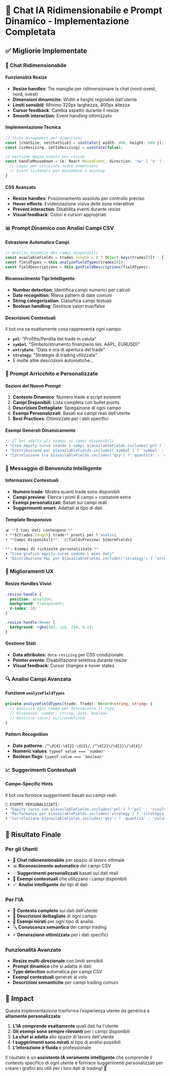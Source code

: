 # 🚀 Chat IA Ridimensionabile e Prompt Dinamico - Implementazione Completata

## ✅ Migliorie Implementate

### 🔧 Chat Ridimensionabile

#### Funzionalità Resize
- **Resize handles**: Tre maniglie per ridimensionare la chat (nord-ovest, nord, ovest)
- **Dimensioni dinamiche**: Width e height regolabili dall'utente
- **Limiti sensibili**: Minimo 320px larghezza, 400px altezza
- **Cursor feedback**: Cambia aspetto durante il resize
- **Smooth interaction**: Event handling ottimizzato

#### Implementazione Tecnica
```typescript
// State management per dimensioni
const [chatSize, setChatSize] = useState({ width: 400, height: 600 });
const [isResizing, setIsResizing] = useState(false);

// Gestione mouse events per resize
const handleMouseDown = (e: React.MouseEvent, direction: 'nw' | 'n' | 'w') => {
  // Logic per calcolare nuove dimensioni
  // Event listeners per mousemove e mouseup
}
```

#### CSS Avanzato
- **Resize handles**: Posizionamento assoluto per controllo preciso
- **Hover effects**: Evidenziazione visiva delle zone interattive
- **Prevent interaction**: Disabilita eventi durante resize
- **Visual feedback**: Colori e cursori appropriati

### 📊 Prompt Dinamico con Analisi Campi CSV

#### Estrazione Automatica Campi
```typescript
// Analisi dinamica dei campi disponibili
const availableFields = trades.length > 0 ? Object.keys(trades[0]) : [];
const fieldTypes = this.analyzeFieldTypes(trades[0]);
const fieldDescriptions = this.getFieldDescriptions(fieldTypes);
```

#### Riconoscimento Tipi Intelligente
- **Number detection**: Identifica campi numerici per calcoli
- **Date recognition**: Rileva pattern di date comuni
- **String categorization**: Classifica campi testuali
- **Boolean handling**: Gestisce valori true/false

#### Descrizioni Contestuali
Il bot ora sa esattamente cosa rappresenta ogni campo:
- **`pnl`**: "Profitto/Perdita del trade in valuta"
- **`symbol`**: "Simbolo/strumento finanziario (es. AAPL, EURUSD)"
- **`entryDate`**: "Data e ora di apertura del trade"
- **`strategy`**: "Strategia di trading utilizzata"
- E molte altre descrizioni automatiche...

### 🎯 Prompt Arricchito e Personalizzato

#### Sezioni del Nuovo Prompt
1. **Contesto Dinamico**: Numero trade e script esistenti
2. **Campi Disponibili**: Lista completa con bullet points
3. **Descrizioni Dettagliate**: Spiegazione di ogni campo
4. **Esempi Personalizzati**: Basati sui campi reali dell'utente
5. **Best Practices**: Ottimizzate per i dati specifici

#### Esempi Generati Dinamicamente
```typescript
// Il bot adatta gli esempi ai campi disponibili
• "Crea equity curve usando i campi ${availableFields.includes('pnl') ? 'pnl' : 'profit'} e date"
• "Distribuzione per ${availableFields.includes('symbol') ? 'symbol' : 'strategia'}"
• "Correlazione tra ${availableFields.includes('qty') ? 'quantità' : 'volume'} e P&L"
```

### 💬 Messaggio di Benvenuto Intelligente

#### Informazioni Contestuali
- **Numero trade**: Mostra quanti trade sono disponibili
- **Campi preview**: Elenca i primi 8 campi + contatore extra
- **Esempi personalizzati**: Basati sui campi reali
- **Suggerimenti smart**: Adattati al tipo di dati

#### Template Responsivo
```typescript
📊 **I tuoi dati contengono:**
• **${trades.length} trade** pronti per l'analisi
• **Campi disponibili**: `${fieldsPreview}`${moreFields}

**💡 Esempi di richieste personalizzate:**
• "Crea grafico equity curve usando i miei dati"
• "Distribuzione P&L per ${availableFields.includes('strategy') ? 'strategia' : 'simbolo'}"
```

### 🎨 Miglioramenti UX

#### Resize Handles Visivi
```css
.resize-handle {
  position: absolute;
  background: transparent;
  z-index: 10;
}

.resize-handle:hover {
  background: rgba(102, 126, 234, 0.2);
}
```

#### Gestione Stati
- **Data attributes**: `data-resizing` per CSS condizionale
- **Pointer events**: Disabilitazione selettiva durante resize
- **Visual feedback**: Cursor changes e hover states

### 🔍 Analisi Campi Avanzata

#### Funzione `analyzeFieldTypes`
```typescript
private analyzeFieldTypes(trade: Trade): Record<string, string> {
  // Analizza ogni campo per determinare il tipo
  // Riconosce: number, string, date, boolean
  // Gestisce valori null/undefined
}
```

#### Pattern Recognition
- **Date patterns**: `/^\d{4}-\d{2}-\d{2}/`, `/^\d{2}\/\d{2}\/\d{4}/`
- **Numeric values**: `typeof value === 'number'`
- **Boolean flags**: `typeof value === 'boolean'`

### 📈 Suggerimenti Contestuali

#### Campo-Specific Hints
Il bot ora fornisce suggerimenti basati sui campi reali:

```typescript
🎯 ESEMPI PERSONALIZZATI:
• "Equity curve con ${availableFields.includes('pnl') ? 'pnl' : 'risultato'}"
• "Performance per ${availableFields.includes('strategy') ? 'strategia' : 'simbolo'}"
• "Correlazione ${availableFields.includes('qty') ? 'quantità' : 'volume'} vs P&L"
```

## 🚀 Risultato Finale

### Per gli Utenti
- 🔧 **Chat ridimensionabile** per spazio di lavoro ottimale
- 📊 **Riconoscimento automatico** dei campi CSV
- 💡 **Suggerimenti personalizzati** basati sui dati reali
- 🎯 **Esempi contestuali** che utilizzano i campi disponibili
- 📈 **Analisi intelligente** dei tipi di dati

### Per l'IA
- 🧠 **Contesto completo** sui dati dell'utente
- 📝 **Descrizioni dettagliate** di ogni campo
- 🎨 **Esempi mirati** per ogni tipo di analisi
- 🔍 **Conoscenza semantica** dei campi trading
- ⚡ **Generazione ottimizzata** per i dati specifici

### Funzionalità Avanzate
- **Resize multi-direzionale** con limiti sensibili
- **Prompt dinamico** che si adatta ai dati
- **Type detection** automatica per campi CSV
- **Esempi contestuali** generati al volo
- **Descrizioni semantiche** per campi trading comuni

## 🔮 Impact

Questa implementazione trasforma l'esperienza utente da generica a **altamente personalizzata**:

1. **L'IA comprende esattamente** quali dati ha l'utente
2. **Gli esempi sono sempre rilevanti** per i campi disponibili
3. **La chat si adatta** allo spazio di lavoro dell'utente
4. **I suggerimenti sono mirati** al tipo di analisi possibili
5. **L'interazione è fluida** e professionale

Il risultato è un **assistente IA veramente intelligente** che comprende il contesto specifico di ogni utente e fornisce suggerimenti personalizzati per creare i grafici più utili per i loro dati di trading! 🎉
